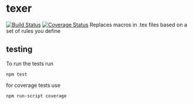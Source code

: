 # texer
[![Build Status](https://travis-ci.org/DRMF/texer.svg?branch=master)](https://travis-ci.org/DRMF/texer)
[![Coverage Status](https://coveralls.io/repos/github/DRMF/Macro-Replacement-Project/badge.svg?branch=master)](https://coveralls.io/github/DRMF/Macro-Replacement-Project?branch=master)
Replaces macros in .tex files based on a set of rules you define

## testing

To run the tests run
 ```
 npm test
 ```
 for coverage tests use
 ```
 npm run-script coverage
 ```